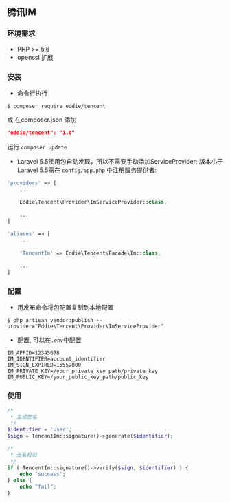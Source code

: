 ## 腾讯IM ##

### 环境需求

- PHP >= 5.6
- openssl 扩展



### 安装

+ 命令行执行

```shell
$ composer require eddie/tencent
```
或 在composer.json 添加 

```json
"eddie/tencent": "1.0"
```

运行 ```composer update```


+ Laravel 5.5使用包自动发现，所以不需要手动添加ServiceProvider; 版本小于Laravel 5.5需在 `config/app.php` 中注册服务提供者:

```php
'providers' => [
    ...
    
    Eddie\Tencent\Provider\ImServiceProvider::class,
    
    ...
]

'aliases' => [
    ...
    
    'TencentIm' => Eddie\Tencent\Facade\Im::class,
    
    ...
]
```



### 配置

+ 用发布命令将包配置复制到本地配置

```shell
$ php artisan vendor:publish --provider="Eddie\Tencent\Provider\ImServiceProvider"
```

+ 配置, 可以在`.env`中配置

```shell
IM_APPID=12345678
IM_IDENTIFIER=account_identifier
IM_SIGN_EXPIRED=15552000
IM_PRIVATE_KEY=/your_private_key_path/private_key
IM_PUBLIC_KEY=/your_public_key_path/public_key
```


### 使用

```php
/*
 * 生成签名
 */
$identifier = 'user';
$sign = TencentIm::signature()->generate($identifier);

/*
 * 签名校验
 */
if ( TencentIm::signature()->verify($sign, $identifier) ) {
    echo "success";
} else {
    echo "fail";
}
```